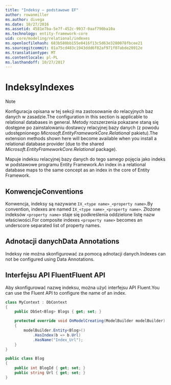 ```yaml
---
title: "Indeksy — podstawowe EF"
author: rowanmiller
ms.author: divega
ms.date: 10/27/2016
ms.assetid: 4581e7ba-5e7f-452c-9937-0aaf790ba10a
ms.technology: entity-framework-core
uid: core/modeling/relational/indexes
ms.openlocfilehash: 683b580bb155e0416f13c5d63e3280078fbcee21
ms.sourcegitcommit: 01a75cd483c1943ddd6f82af971f07abde20912e
ms.translationtype: MT
ms.contentlocale: pl-PL
ms.lasthandoff: 10/27/2017
---
```

# <a name="indexes"></a><span data-ttu-id="9f7f1-102">Indeksy</span><span class="sxs-lookup"><span data-stu-id="9f7f1-102">Indexes</span></span>

> [!NOTE]  
> <span data-ttu-id="9f7f1-103">Konfiguracja opisana w tej sekcji ma zastosowanie do relacyjnych baz danych w zasadzie.</span><span class="sxs-lookup"><span data-stu-id="9f7f1-103">The configuration in this section is applicable to relational databases in general.</span></span> <span data-ttu-id="9f7f1-104">Metody rozszerzenia pokazane staną się dostępne po zainstalowaniu dostawcy relacyjnej bazy danych (z powodu udostępnionego *Microsoft.EntityFrameworkCore.Relational* pakietu).</span><span class="sxs-lookup"><span data-stu-id="9f7f1-104">The extension methods shown here will become available when you install a relational database provider (due to the shared *Microsoft.EntityFrameworkCore.Relational* package).</span></span>

<span data-ttu-id="9f7f1-105">Mapuje indeksu relacyjnej bazy danych do tego samego pojęcia jako indeks w podstawowe programu Entity Framework.</span><span class="sxs-lookup"><span data-stu-id="9f7f1-105">An index in a relational database maps to the same concept as an index in the core of Entity Framework.</span></span>

## <a name="conventions"></a><span data-ttu-id="9f7f1-106">Konwencje</span><span class="sxs-lookup"><span data-stu-id="9f7f1-106">Conventions</span></span>

<span data-ttu-id="9f7f1-107">Konwencja, indeksy są nazywane `IX_<type name>_<property name>`.</span><span class="sxs-lookup"><span data-stu-id="9f7f1-107">By convention, indexes are named `IX_<type name>_<property name>`.</span></span> <span data-ttu-id="9f7f1-108">Złożone indeksów `<property name>` staje się podkreślenia oddzielone listę nazw właściwości.</span><span class="sxs-lookup"><span data-stu-id="9f7f1-108">For composite indexes `<property name>` becomes an underscore separated list of property names.</span></span>

## <a name="data-annotations"></a><span data-ttu-id="9f7f1-109">Adnotacji danych</span><span class="sxs-lookup"><span data-stu-id="9f7f1-109">Data Annotations</span></span>

<span data-ttu-id="9f7f1-110">Indeksy nie można skonfigurować za pomocą adnotacji danych.</span><span class="sxs-lookup"><span data-stu-id="9f7f1-110">Indexes can not be configured using Data Annotations.</span></span>

## <a name="fluent-api"></a><span data-ttu-id="9f7f1-111">Interfejsu API Fluent</span><span class="sxs-lookup"><span data-stu-id="9f7f1-111">Fluent API</span></span>

<span data-ttu-id="9f7f1-112">Aby skonfigurować nazwę indeksu, można użyć interfejsu API Fluent.</span><span class="sxs-lookup"><span data-stu-id="9f7f1-112">You can use the Fluent API to configure the name of an index.</span></span>

<!-- [!code-csharp[Main](samples/core/relational/Modeling/FluentAPI/Samples/Relational/IndexName.cs?highlight=9)] -->
``` csharp
class MyContext : DbContext
{
    public DbSet<Blog> Blogs { get; set; }

    protected override void OnModelCreating(ModelBuilder modelBuilder)
    {
        modelBuilder.Entity<Blog>()
            .HasIndex(b => b.Url)
            .HasName("Index_Url");
    }
}

public class Blog
{
    public int BlogId { get; set; }
    public string Url { get; set; }
}
```
